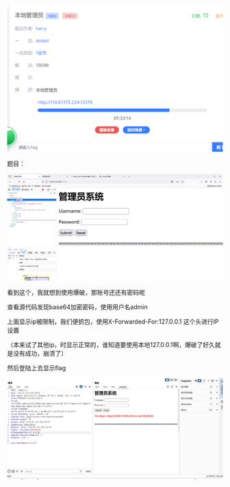 ![image-20240918111229379](./assets/image-20240918111229379.png)

题目：

![image-20240918111247692](./assets/image-20240918111247692.png)



看到这个，我就想到使用爆破，那账号还还有密码呢

查看源代码发现base64加密密码，使用用户名admin

上面显示ip被限制，我们便抓包，使用X-Forwarded-For:127.0.0.1 这个头进行IP设置

（本来试了其他ip，时显示正常的，谁知道要使用本地127.0.0.1啊，爆破了好久就是没有成功，崩溃了）

然后登陆上去显示flag

![image-20240918111213461](./assets/image-20240918111213461.png)

